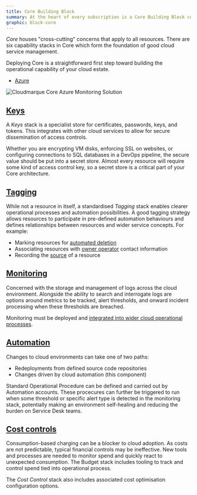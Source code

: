 ```yaml
---
title: Core Building Block
summary: At the heart of every subscription is a Core Building Block containing the resources that manage the health of your estate.
graphic: block-core
---
```

_Core_ houses "cross-cutting" concerns that apply to all resources. There are six capability stacks in Core which form the foundation of good cloud service management.

Deploying Core is a straightforward first step toward building the operational capability of your cloud estate.

<div class="card text-center">
  <div class="card-header">
    <ul class="nav nav-tabs card-header-tabs" role="tablist">
      <li class="nav-item">
        <a class="nav-link active" data-toggle="tab" href="#azure" role="tab" aria-controls="profile" aria-selected="true">Azure</a>
      </li>
    </ul>
  </div>
  <div class="card-body tab-content">
    <div class="tab-pane show active" id="azure" role="tabpanel" aria-labelledby="azure-tab">
      <img src="/assets/images/ref-arch/block-core.svg" alt="Cloudmarque Core Azure Monitoring Solution">
    </div>
  </div>
</div>

## [Keys](/cloudmarque/architecture/core/keys.html)
A _Keys_ stack is a specialist store for certificates, passwords, keys, and tokens. This integrates with other cloud services to allow for secure dissemination of access controls.

Whether you are encrypting VM disks, enforcing SSL on websites, or configuring connections to SQL databases in a DevOps pipeline, the secure value should be put into a secret store. Almost every resource will require some kind of access control key, so a secret store is a critical part of your Core architecture.

## [Tagging](/cloudmarque/architecture/core/tagging.html)
While not a resource in itself, a standardised _Tagging_ stack enables clearer operational processes and automation possibilities. A good tagging strategy allows resources to participate in pre-defined automation behaviours and defines relationships between resources and wider service concepts. For example:

 * Marking resources for [automated deletion](/cloudmarque/reference/tags/common/cm-delete.html)
 * Associating resources with [owner operator](/cloudmarque/reference/tags/common/cm-owner.html) contact information
 * Recording the [source](/cloudmarque/reference/tags/common/cm-source.html) of a resource

## [Monitoring](/cloudmarque/architecture/core/monitoring.html)
Concerned with the storage and management of logs across the cloud environment. Alongside the ability to search and interrogate logs are options around metrics to be tracked, alert thresholds, and onward incident processing when these thresholds are breached.

Monitoring must be deployed and [integrated into wider cloud operational processes](/cloudmarque/operations/adoption/).

## [Automation](/cloudmarque/architecture/core/automation.html)
Changes to cloud environments can take one of two paths:

 * Redeployments from defined source code repositories
 * Changes driven by cloud automation (this component)

Standard Operational Procedure can be defined and carried out by Automation accounts. These procecures can further be triggered to run when some threshold or specific alert type is detected in the monitoring stack, potentially making an environment self-healing and reducing the burden on Service Desk teams.

## [Cost controls](/cloudmarque/architecture/core/cost-controls.html)
Consumption-based charging can be a blocker to cloud adoption. As costs are not predictable, typical financial controls may be ineffective. New tools and processes are needed to monitor spend and quickly react to unexpected consumption. The Budget stack includes tooling to track and control spend tied into operational process.

The _Cost Control_ stack also includes associated cost optimisation configuration options.